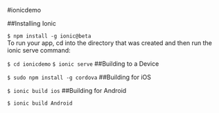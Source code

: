 #ionicdemo

##Installing Ionic

`$ npm install -g ionic@beta`<br>
To run your app, cd into the directory that was created and then run the ionic serve command:

`$ cd ionicdemo`
`$ ionic serve`
##Building to a Device

`$ sudo npm install -g cordova`
##Building for iOS

`$ ionic build ios`
##Building for Android

`$ ionic build Android`

